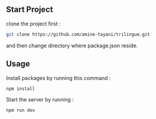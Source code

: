 ## Start Project

clone the project first :

```bash
git clone https://github.com/amine-tayani/trilingue.git
```

and then change directory where package.json reside.

## Usage

Install packages by running this command :

```bash
npm install
```

Start the server by running :

```bash
npm run dev
```
